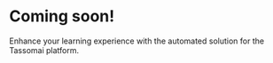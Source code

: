 # Coming soon!
Enhance your learning experience with the automated solution for the Tassomai platform.
